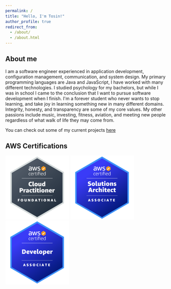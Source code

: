 ```yaml
---
permalink: /
title: "Hello, I'm Tosin!"
author_profile: true
redirect_from: 
  - /about/
  - /about.html
---
```


About me
------

I am a software engineer experienced in application development, configuration management, communication, and system design. My primary programming languages are Java and JavaScript, I have worked with many different technologies. I studied psychology for my bachelors, but while I was in school I came to the conclusion that I want to pursue software development when I finish. I'm a forever student who never wants to stop learning, and take joy in learning something new in many different domains. Integrity, honesty, and transparency are some of my core values. My other passions include music, investing, fitness, aviation, and meeting new people regardless of what walk of life they may come from. 

You can check out some of my current projects [here](portfolio/projects)


AWS Certifications
------

<a href="https://www.credly.com/badges/4d11808f-bbaa-45a5-90bd-681015018400/public_url"><img src="../images/aws-certified-cloud-practitioner.png" alt="AWS Cloud Practitioner" width='200px' height='200px'></a>
<a href="https://www.credly.com/badges/9b52c8c4-f8dc-473a-b9a9-8424e849b0da/public_url"><img src="../images/aws-certified-solutions-architect-associate.png" alt="AWS Solutions Architect" width='200px' height='200px'>
<a href="https://www.credly.com/badges/f32828ac-4851-434c-a0df-20c3bbcf490a/public_url"><img src="../images/aws-certified-developer-associate.png" alt="AWS Developer" width='200px' height='200px'></a>